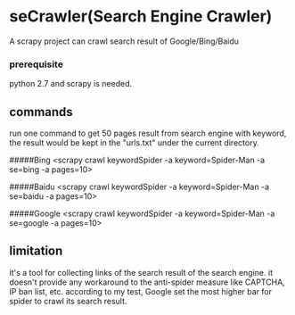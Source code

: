 # seCrawler(Search Engine Crawler)
A scrapy project can crawl search result of Google/Bing/Baidu

### prerequisite
python 2.7 and scrapy is needed.


## commands

run one command to get 50 pages result from search engine with keyword, the result would be kept in the "urls.txt" under the current directory.


#####Bing
<scrapy crawl keywordSpider -a keyword=Spider-Man -a se=bing -a pages=10>

#####Baidu
<scrapy crawl keywordSpider -a keyword=Spider-Man -a se=baidu -a pages=10>

#####Google
<scrapy crawl keywordSpider -a keyword=Spider-Man -a se=google -a pages=10>



## limitation
it's a tool for collecting links of the search result of the search engine.
it doesn't provide any workaround to the anti-spider measure like CAPTCHA, IP ban list, etc. 
according to my test, Google set the most higher bar for spider to crawl its search result.

